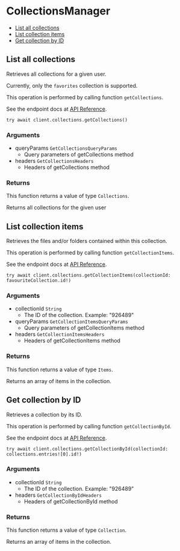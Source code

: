 # CollectionsManager


- [List all collections](#list-all-collections)
- [List collection items](#list-collection-items)
- [Get collection by ID](#get-collection-by-id)

## List all collections

Retrieves all collections for a given user.

Currently, only the `favorites` collection
is supported.

This operation is performed by calling function `getCollections`.

See the endpoint docs at
[API Reference](https://developer.box.com/reference/get-collections/).

<!-- sample get_collections -->
```
try await client.collections.getCollections()
```

### Arguments

- queryParams `GetCollectionsQueryParams`
  - Query parameters of getCollections method
- headers `GetCollectionsHeaders`
  - Headers of getCollections method


### Returns

This function returns a value of type `Collections`.

Returns all collections for the given user


## List collection items

Retrieves the files and/or folders contained within
this collection.

This operation is performed by calling function `getCollectionItems`.

See the endpoint docs at
[API Reference](https://developer.box.com/reference/get-collections-id-items/).

<!-- sample get_collections_id_items -->
```
try await client.collections.getCollectionItems(collectionId: favouriteCollection.id!)
```

### Arguments

- collectionId `String`
  - The ID of the collection. Example: "926489"
- queryParams `GetCollectionItemsQueryParams`
  - Query parameters of getCollectionItems method
- headers `GetCollectionItemsHeaders`
  - Headers of getCollectionItems method


### Returns

This function returns a value of type `Items`.

Returns an array of items in the collection.


## Get collection by ID

Retrieves a collection by its ID.

This operation is performed by calling function `getCollectionById`.

See the endpoint docs at
[API Reference](https://developer.box.com/reference/get-collections-id/).

<!-- sample get_collections_id -->
```
try await client.collections.getCollectionById(collectionId: collections.entries![0].id!)
```

### Arguments

- collectionId `String`
  - The ID of the collection. Example: "926489"
- headers `GetCollectionByIdHeaders`
  - Headers of getCollectionById method


### Returns

This function returns a value of type `Collection`.

Returns an array of items in the collection.



